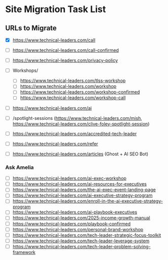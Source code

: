 # Site Migration Task List

## URLs to Migrate

- [x] https://www.technical-leaders.com/call
- [ ] https://www.technical-leaders.com/call-confirmed
- [ ] https://www.technical-leaders.com/privacy-policy


- [ ] Workshops/
    - [ ] https://www.technical-leaders.com/tlss-workshop
    - [ ] https://www.technical-leaders.com/workshop
    - [ ] https://www.technical-leaders.com/workshop-confirmed
    - [ ] https://www.technical-leaders.com/workshop-call
- [ ] https://www.technical-leaders.com/ai
- [ ] /spotlight-sessions (https://www.technical-leaders.com/mish, https://www.technical-leaders.com/clive-foley-spotlight-session)
- [ ] https://www.technical-leaders.com/accredited-tech-leader
- [ ] https://www.technical-leaders.com/refer
- [ ] https://www.technical-leaders.com/articles (Ghost + AI SEO Bot)


### Ask Amelia
- [ ] https://www.technical-leaders.com/ai-exec-workshop
- [ ] https://www.technical-leaders.com/ai-resources-for-executives
- [ ] https://www.technical-leaders.com/the-ai-exec-event-landing-page
- [ ] https://www.technical-leaders.com/ai-executive-strategy-program
- [ ] https://www.technical-leaders.com/enroll-in-the-ai-executive-strategy-program
- [ ] https://www.technical-leaders.com/ai-playbook-executives
- [ ] https://www.technical-leaders.com/2025-income-growth-manual
- [ ] https://www.technical-leaders.com/playbook-confirmed
- [ ] https://www.technical-leaders.com/personal-brand-workshop
- [ ] https://www.technical-leaders.com/tech-leader-strategic-focus-toolkit
- [ ] https://www.technical-leaders.com/tech-leader-leverage-system
- [ ] https://www.technical-leaders.com/tech-leader-problem-solving-framework